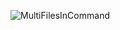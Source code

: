 ![MultiFilesInCommand](https://user-images.githubusercontent.com/112376760/187184860-6f9fcb95-bb17-4541-8ab9-3d0afe9b6c2f.png)

